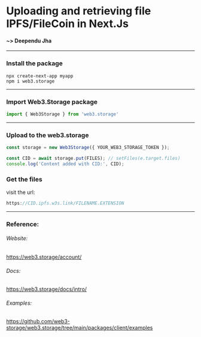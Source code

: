 # Uploading and retrieving file IPFS/FileCoin in Next.Js

#### ~> Deependu Jha
---

### Install the package
``` shell
npx create-next-app myapp
npm i web3.storage
```

---
### Import Web3.Storage package
``` js
import { Web3Storage } from 'web3.storage'
```
---

### Upload to the web3.storage

``` js
const storage = new Web3Storage({ YOUR_WEB3_STORAGE_TOKEN });

const CID = await storage.put(FILES); // setFiles(e.target.files)
console.log('Content added with CID:', CID);

``` 

### Get the files
visit the url:
``` js
https://CID.ipfs.w3s.link/FILENAME.EXTENSION
```

---


### Reference:

###### Website:
https://web3.storage/account/

###### Docs:
https://web3.storage/docs/intro/

###### Examples:
https://github.com/web3-storage/web3.storage/tree/main/packages/client/examples

